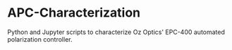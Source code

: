 # APC-Characterization
Python and Jupyter scripts to characterize Oz Optics' EPC-400 automated polarization controller.
